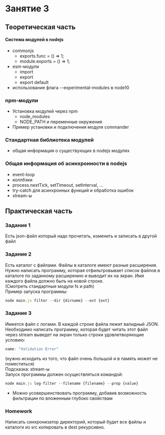 # Занятие 3

## Теоретическая часть

#### Система модулей в nodejs
 - commonjs  
   - exports.func = () => 1;  
   - module.exports = () => 1;  
 - esm-модули  
   - import  
   - export  
   - export default  
 - использование флага --experimental-modules в node10  

### npm-модули
 - Установка модулей через npm  
   - node_modules  
   - NODE_PATH и переменные окружения  
 - Пример установки и подключения модуля commander  

### Стандартная библиотека модулей
 - общая информация о существующих в nodejs модулях  

### Общая информация об асинхронности в nodejs
 - event-loop  
 - коллбэки  
 - process.nextTick, setTimeout, setInterval, ...  
 - try-catch для асинхронных функций и обработка ошибок  
 - stream-ы  


## Практическая часть

### Задание 1
Есть json-файл который надо прочитать, изменить и записать в другой файл  

### Задание 2
Есть каталог с файлами. Файлы в каталоге имеют разные расширения.
Нужно написать программу, которая отфильтровывает список файлов 
в каталоге по заданному расширению и выводит их на экран.
Имя каждого файла должно быть на новой строке.  
(Смотреть стандартные модули fs и path)  
Пример запуска программы:  
```js
node main.js filter --dir {dirname} --ext {ext}
```

### Задание 3
Имеется файл с логами. В каждой строке файла лежит валидный JSON.
Необходимо написать программу, которая будет
читать этот файл через stream
выведет на экран только строки удовлетворяющие условию:  
```js
name: "Validation Error"
```
(нужно исходить из того, что файл очень большой и в память может не поместиться)  
Подсказка: stream-ы  
Запуск программы должен осуществляться командой:  
```js
node main.js log-filter --filename {filename} --prop {value}
```
* Можно усовершенствовать программу, добавив возможность фильтрации
по вложенным глубоко свойствам

### Homework

Написать синхронизатор директорий, который будет все файлы и
каталоги из src копировать в dest рекурсивно.  
